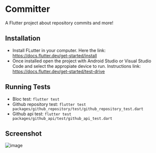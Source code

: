 # Committer

A Flutter project about repository commits and more!

## Installation

- Install FLutter in your computer. Here the link: https://docs.flutter.dev/get-started/install
- Once installed open the project with Android Studio or Visual Studio Code and select the appropiate device to run. Instructions link: https://docs.flutter.dev/get-started/test-drive

## Running Tests

- Bloc test: ``` flutter test ```
- Github repository test: ``` flutter test packages/github_repository/test/github_repository_test.dart ```
- Github api test: ``` flutter test packages/github_api/test/github_api_test.dart ```

## Screenshot

![image](https://github.com/hydev777/committer/assets/84458390/c4c09398-c7c1-4227-b043-6ca5616886d0)
